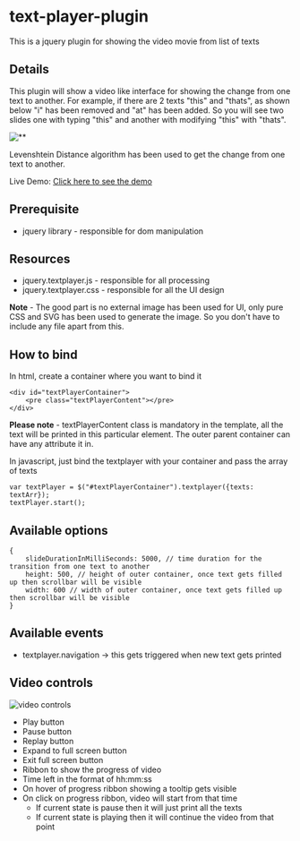 # text-player-plugin

This is a jquery plugin for showing the video movie from list of texts


## Details

This plugin will show a video like interface for showing the change from one text to another. 
For example, if there are 2 texts "this" and "thats", as shown below "i" has been removed and "at" has been added. So you will see two slides one with typing "this" and another with modifying "this" with "thats".

![**](https://ranjit-singh-cc.github.io/text-player-plugin/examples/pics/diff.png)

Levenshtein Distance algorithm has been used to get the change from one text to another.

Live Demo: [Click here to see the demo](https://ranjit-singh-cc.github.io/text-player-plugin/examples/testing.html)


## Prerequisite

- jquery library - responsible for dom manipulation


## Resources

 - jquery.textplayer.js - responsible for all processing
 - jquery.textplayer.css - responsible for all the UI design

**Note** - The good part is no external image has been used for UI, only pure CSS and SVG has been used to generate the image. So you don't have to include any file apart from this.


## How to bind

In html, create a container where you want to bind it

    <div id="textPlayerContainer">
    	<pre class="textPlayerContent"></pre>
    </div>
    
**Please note** - textPlayerContent class is mandatory in the template, all the text will be printed in this particular element. The outer parent container can have any attribute it in.

In javascript, just bind the textplayer with your container and pass the array of texts

    var textPlayer = $("#textPlayerContainer").textplayer({texts: textArr});
    textPlayer.start();


## Available options

    {
    	slideDurationInMilliSeconds: 5000, // time duration for the transition from one text to another
    	height: 500, // height of outer container, once text gets filled up then scrollbar will be visible
    	width: 600 // width of outer container, once text gets filled up then scrollbar will be visible
    }

## Available events

 - textplayer.navigation -> this gets triggered when new text gets printed


## Video controls

![video controls](https://ranjit-singh-cc.github.io/text-player-plugin/examples/pics/video-controls.png?v=1)


 - Play button
 - Pause button
 - Replay button
 - Expand to full screen button
 - Exit full screen button
 - Ribbon to show the progress of video
 - Time left in the format of hh:mm:ss
 - On hover of progress ribbon showing a tooltip gets visible
 - On click on progress ribbon, video will start from that time
	 - If current state is pause then it will just print all the texts
	 - If current state is playing then it will continue the video from that point
